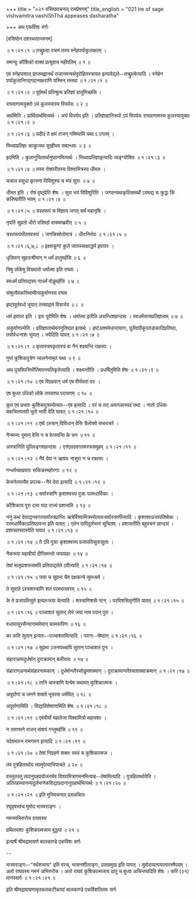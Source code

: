 +++
title = "०२१ वसिष्ठवचनाद् रामप्रेषणम्"
title_english = "021 Ire of sage vishvamitra vashiShTha appeases dasharatha"

+++
अथ एकविंशः सर्गः  

\[वसिष्ठेन दशरथसान्त्वनम्\]  

 ॥ १।२१।१ ॥ तच्छ्रुत्वा वचनं तस्य स्नेहपर्याकुलाक्षरम् ।  

समन्युः कौशिको वाक्यं प्रत्युवाच महीपतिम्  ॥  १  ॥   

एवं स्नेहपाशात् प्राप्तमह्वानर्थं राजानमन्वर्थपुरोहितस्त्रायत इत्यावेद्यते--तच्छ्रुत्वेत्यादि । स्नेहेन पर्याकुलानिगद्गदान्यक्षराणि यस्मिन् तत्तथा ॥ १।२१।१ ॥   

 ॥ १।२१।२ ॥ पूर्वमर्थं प्रतिश्रुत्य प्रतिज्ञां हातुमिच्छसि ।  

राघवाणामयुक्तो ऽयं कुलस्यास्य विपर्ययः  ॥  २  ॥   

अर्थमिति । प्रार्थितार्थमित्यर्थः । अयं विपर्यय इति । प्रतिज्ञाहानिरूपो ऽयं विपर्ययः राघवाणामस्य कुलस्यायुक्तः ॥ १।२१।२ ॥   

 ॥ १।२१।३ ॥ यदीदं ते क्षमं राजन् गमिष्यामि यथा ऽ ऽगतम् ।  

मिथ्याप्रतिज्ञः काकुत्स्थ सुखीभव सबान्धवः  ॥  ३  ॥   

इदमिति । कुलानुचितार्थानुष्ठानमित्यर्थः । मिथ्याप्रतिज्ञाइत्यादिः व्यङ्ग्योक्तिः ॥ १।२१।३ ॥   

 ॥ १।२१।४ ॥ तस्य रोषपरीतस्य विश्वामित्रस्य धीमतः ।  

चचाल वसुधा कृत्स्ना विविशुश्च च भयं सुराः  ॥  ४  ॥   

धीमत इति । रोषं दृष्ट्वेति शेषः । सुरा भयं विविशुरिति । जगदन्यथाकृतिसमर्थो ऽयमद्य च क्रुद्धः किं करिष्यतीति भयम् ॥ १।२१।४ ॥   

 ॥ १।२१।५ ॥ त्रस्तरूपं स विज्ञाय जगत् सर्वं महानृषिः ।  

नृपतिं सुव्रतो धीरो वसिष्ठो वाक्यमब्रवीत्  ॥  ५  ॥   

त्रस्तरूपंभीतस्वरूपं । जगत्त्रिस्रोतोमात्रं । धीरःनिर्भयः ॥ १।२१।५ ॥   

 ॥ १।२१।६,७,८ ॥ इक्ष्वाकूणां कुले जातस्साक्षाद्धर्म इवापरः ।  

धृतिमान् सुव्रतःश्रीमान् न धर्मं हातुमर्हसि  ॥  ६  ॥   

त्रिषु लोकेषु विख्यातो धर्मात्मा इति राघवः ।  

स्वधर्मं प्रतिपद्यस्व नाधर्मं वोढुमर्हसि  ॥  ७  ॥   

संश्रुत्यैवंकरिष्यामीत्यकुर्वाणस्य राघव  

इष्टापूर्तवधो भूयात् तस्माद्रामं विसर्जय  ॥  ८  ॥   

धर्म इवापर इति । इतः पूर्वमिति शेषः । धर्मात्मा इतीति असन्धिश्छान्दसः । स्वधर्मंसत्यप्रतिज्ञत्वम्  ॥  ७  ॥   

अकुर्वाणस्येति । प्रतिज्ञातार्थमननुतिष्ठत इत्यर्थः । इष्टंअश्वमेधान्तयागः, पूर्तंवापीकूपतडाकादिप्रतिष्ठा, तयोर्वधःनाशः भूयात् । भवेदिति यावत् ॥ १।२१।७ ॥   

 ॥ १।२१।९ ॥ कृतास्त्रमकृतास्त्रं वा नैनं शक्ष्यन्ति राक्षसाः ।  

गुप्तं कुशिकपुत्रेण ज्वलनेनामृतं यथा  ॥  ९  ॥   

अथ पुत्रविपत्तिभीतिमपनयतिकृतेत्यादि । शक्ष्यन्तीति । प्रधर्षितुमिति शेषः ॥ १।२१।९ ॥   

 ॥ १।२१।१० ॥ एष विग्रहवान् धर्म एष वीर्यवतां वरः ।  

एष बुध्या ऽधिको लोके तपसश्च परायणम्  ॥  १०  ॥   

कुत एवं प्रभावः कुशिकपुत्रस्येत्यतः--एष इत्यादि । परं च तत् अयनंआस्पदं तथा । नातो ऽधिकः क्कचित्तपस्वी भूतो भावी वेति यावत् ॥ १।२१।१० ॥   

 ॥ १।२१।११ ॥ एषो ऽस्त्रान् विविधान् वेत्ति त्रैलोक्ये सचराचरे ।  

नैनमन्यः पुमान् वेत्ति न च वेत्स्यन्ति के चन  ॥  ११  ॥   

अस्त्रानिति पुल्लिङ्गश्छान्दसः । एनंएतदवगतमस्त्रसमूहम् ॥ १।२१।११ ॥   

 ॥ १।२१।१२ ॥ नैवं देवा न ऋषयः नासुरा न च राक्षसाः ।  

गन्धर्वयक्षप्रवराः सकिन्नरमहोरगाः  ॥  १२  ॥   

केचनेत्यस्यैव प्रपञ्चः--नैवं देवा इत्यादि ॥ १।२१।१२ ॥   

 ॥ १।२१।१३ ॥ सर्वास्त्राणि कृशाश्वस्य पुत्राः परमधार्मिकाः ।  

कौशिकाय पुरा दत्ता यदा राज्यं प्रशासति  ॥  १३  ॥   

ननु कथं देवाद्यनवगतसर्वास्त्रप्राप्तिः ऋषेर्विश्वामित्रस्येत्यतःसर्वास्त्राणीत्यादि । कृशाश्वःप्रजापतिष्वेकः । परमधार्मिकाःप्रतिष्ठावन्त इति यावत् । एतेन पापिदुर्लभत्वं सूचितम् । प्रशासतीति बहुवचनं छान्दसं । प्रशासतस्तस्येति यावत् ॥ १।२१।१३ ॥   

 ॥ १।२१।१४ ॥ ते ऽपि पुत्राः कृशाश्वस्य प्रजापतिसुतासुताः ।  

नैकरूपा महावीर्या दीप्तिमन्तो जयावहाः  ॥  १४  ॥   

तेषां मातृप्राशस्त्यमपि प्रतिपाद्यतेते ऽपीत्यादि ॥ १।२१।१४ ॥   

 ॥ १।२१।१५ ॥ जया च सुप्रभा चैव दक्षकन्ये सुमध्यमे ।  

ते सुवाते ऽस्त्रशस्त्राणि शतं परमभास्वरम्  ॥  १५  ॥   

के ते प्रजापतिसुते इत्यतःजया चेत्यादि । शस्त्राणिशसेः ष्टन् । परविशसितृणीति यावत् ॥ १।२१।१५ ॥   

 ॥ १।२१।१६ ॥ पञ्चाशतं सुतान् लेभे जया नाम परान् पुरा ।  

वधायासुरसैन्यानाममेयान् कामरूपिणः  ॥  १६  ॥   

का कति सुतान् इत्यतः--पञ्चाशतमित्यादि । परान्--श्रेष्ठान् ॥ १।२१।१६ ॥   

 ॥ १।२१।१७ ॥ सुप्रभा ऽजनयच्चापि सुतान् पञ्चाशतं पुनः ।  

संहारान्नामदुर्धर्षान् दुराक्रामान् बलीयसः  ॥  १७  ॥   

संहारान्अन्वर्थसंहारनामकान् । दुर्धर्षान्परैस्सोढुमशक्यान् । दुराक्रामान्परैश्चाशक्याक्रमान् ॥ १।२१।१७ ॥   

 ॥ १।२१।१८ ॥ तानि चास्त्राणि वेत्येष यथावत् कुशिकात्मजः ।  

अपूर्वाणां च जनने शक्तो भूयस्स धर्मवित्  ॥  १८  ॥   

अपूर्वाणामिति । विद्याविशेषाणामिति शेषः ॥ १।२१।१८ ॥   

 ॥ १।२१।१९ ॥ एवंवीर्यो महातेजा विश्वामित्रो महायशाः ।  

न रामगमने राजन् संशयं गन्तुमर्हसि  ॥  १९  ॥   

यदेवमतःन रामगमन इत्यादि ॥ १।२१।१९ ॥   

 ॥ १।२१।२० ॥ तेषां निग्रहणे शक्तः स्वयं च कुशिकात्मजः ।  

तव पुत्रहितार्थाय त्वामुपेत्याभियाचते  ॥  २०  ॥   

वस्तुतस्तु त्वदनुग्रहप्रयोजनमेव विश्वामित्रागमनमित्याह--तेषामित्यादि । पुत्रहितार्थायेति । अतिरहस्यानन्यदुर्लभानेकविद्याप्रदानानुग्रहार्थमित्यर्थः ॥ १।२१।२० ॥   

 ॥ १।२१।२१ ॥ इति मुनिवचनात् प्रसन्नचित्तः  

रघुवृषभश्च मुमोद भास्वराङ्गः ।  

गमनमभिरुरोच राघवस्य  

प्रथितयशाः कुशिकात्मजाय बुद्ध्या  ॥  २१  ॥   

इत्यार्षे श्रीमद्रामायणे बालकाण्डे एकविंशः सर्गः  

--  

भास्वराङ्गः--"स्थेशभास" इति वरच्, भासनशीलाङ्गः, प्रसन्नमुख इति यावत् । मुमोदव्यत्ययात्परस्मैपदम् । अतो राघवस्य गमनं अभिरुरोच । अतो राघवं कुशिकात्मजाय दातुं च बुध्या अचिन्तयदिति शेषः । करि (२१) मानस्सर्गः ॥ १।२१।२१ ॥   

इति श्रीमद्रामायणामृतकतकटीकायां बालकाण्डे एकविंशतितमः सर्गः  

  

